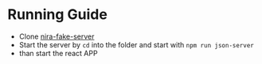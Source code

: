 # Running Guide 
- Clone [nira-fake-server](https://github.com/piyushimraw/nira-fake-server) 
- Start the server by `cd` into the folder and start with `npm run json-server`
- than start the react APP


